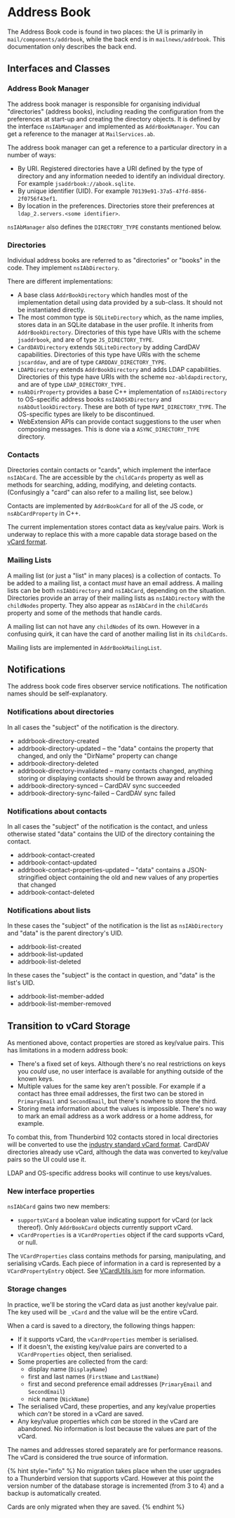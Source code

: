 # Address Book

The Address Book code is found in two places: the UI is primarily in `mail/components/addrbook`, while the back end is in `mailnews/addrbook`. This documentation only describes the back end.

## Interfaces and Classes

### Address Book Manager

The address book manager is responsible for organising individual "directories" (address books), including reading the configuration from the preferences at start-up and creating the directory objects. It is defined by the interface `nsIAbManager` and implemented as `AddrBookManager`. You can get a reference to the manager at `MailServices.ab`.

The address book manager can get a reference to a particular directory in a number of ways:

* By URI. Registered directories have a URI defined by the type of directory and any information needed to identify an individual directory. For example `jsaddrbook://abook.sqlite`.
* By unique identifier (UID). For example `70139e91-37a5-47fd-8856-2f0756f43ef1`.
* By location in the preferences. Directories store their preferences at `ldap_2.servers.<some identifier>`.&#x20;

`nsIAbManager` also defines the `DIRECTORY_TYPE` constants mentioned below.

### Directories

Individual address books are referred to as "directories" or "books" in the code. They implement `nsIAbDirectory`.&#x20;

There are different implementations:

* A base class `AddrBookDirectory` which handles most of the implementation detail using data provided by a sub-class. It should not be instantiated directly.
* The most common type is `SQLiteDirectory` which, as the name implies, stores data in an SQLite database in the user profile. It inherits from `AddrBookDirectory`. Directories of this type have URIs with the scheme `jsaddrbook`, and are of type `JS_DIRECTORY_TYPE`.
* `CardDAVDirectory` extends `SQLiteDirectory` by adding CardDAV capabilities. Directories of this type have URIs with the scheme `jscarddav`, and are of type `CARDDAV_DIRECTORY_TYPE`.
* `LDAPDirectory` extends `AddrBookDirectory` and adds LDAP capabilities. Directories of this type have URIs with the scheme `moz-abldapdirectory`, and are of type `LDAP_DIRECTORY_TYPE.`
* `nsAbDirProperty` provides a base C++ implementation of `nsIAbDirectory` to OS-specific address books `nsIAbOSXDirectory` and `nsAbOutlookDirectory`. These are both of type `MAPI_DIRECTORY_TYPE`. The OS-specific types are likely to be discontinued.
* WebExtension APIs can provide contact suggestions to the user when composing messages. This is done via a `ASYNC_DIRECTORY_TYPE` directory.

### Contacts

Directories contain contacts or "cards", which implement the interface `nsIAbCard`. The are accessible by the `childCards` property as well as methods for searching, adding, modifying, and deleting contacts. (Confusingly a "card" can also refer to a mailing list, see below.)

Contacts are implemented by `AddrBookCard` for all of the JS code, or `nsAbCardProperty` in C++.

The current implementation stores contact data as key/value pairs. Work is underway to replace this with a more capable data storage based on the [vCard format](https://tools.ietf.org/html/rfc6350).

### Mailing Lists

A mailing list (or just a "list" in many places) is a collection of contacts. To be added to a mailing list, a contact _must_ have an email address. A mailing lists can be both `nsIAbDirectory` and `nsIAbCard`, depending on the situation. Directories provide an array of their mailing lists as `nsIAbDirectory` with the `childNodes` property. They also appear as `nsIAbCard` in the `childCards` property and some of the methods that handle cards.

A mailing list can not have any `childNodes` of its own. However in a confusing quirk, it can have the card of another mailing list in its `childCards`.

Mailing lists are implemented in `AddrBookMailingList`.

## Notifications

The address book code fires observer service notifications. The notification names should be self-explanatory.

### Notifications about directories

In all cases the "subject" of the notification is the directory.

* addrbook-directory-created
* addrbook-directory-updated – the "data" contains the property that changed, and only the "DirName" property can change&#x20;
* addrbook-directory-deleted
* addrbook-directory-invalidated – many contacts changed, anything storing or displaying contacts should be thrown away and reloaded
* addrbook-directory-synced – CardDAV sync succeeded
* addrbook-directory-sync-failed – CardDAV sync failed

### Notifications about contacts

In all cases the "subject" of the notification is the contact, and unless otherwise stated "data" contains the UID of the directory containing the contact.

* addrbook-contact-created
* addrbook-contact-updated
* addrbook-contact-properties-updated – "data" contains a JSON-stringified object containing the old and new values of any properties that changed
* addrbook-contact-deleted

### Notifications about lists

In these cases the "subject" of the notification is the list as `nsIAbDirectory` and "data" is the parent directory's UID.

* addrbook-list-created
* addrbook-list-updated
* addrbook-list-deleted

In these cases the "subject" is the contact in question, and "data" is the list's UID.

* addrbook-list-member-added
* addrbook-list-member-removed

## Transition to vCard Storage

As mentioned above, contact properties are stored as key/value pairs. This has limitations in a modern address book:

* There's a fixed set of keys. Although there's no real restrictions on keys you _could_ use, no user interface is available for anything outside of the known keys.
* Multiple values for the same key aren't possible. For example if a contact has three email addresses, the first two can be stored in `PrimaryEmail` and `SecondEmail`, but there's nowhere to store the third.
* Storing meta information about the values is impossible. There's no way to mark an email address as a work address or a home address, for example.

To combat this, from Thunderbird 102 contacts stored in local directories will be converted to use the [industry standard vCard format](https://tools.ietf.org/html/rfc6350). CardDAV directories already use vCard, although the data was converted to key/value pairs so the UI could use it.

LDAP and OS-specific address books will continue to use keys/values.

### New interface properties

`nsIAbCard` gains two new members:

* `supportsVCard` a boolean value indicating support for vCard (or lack thereof). Only `AddrBookCard` objects currently support vCard.
* `vCardProperties` is a `VCardProperties` object if the card supports vCard, or null.

The `VCardProperties` class contains methods for parsing, manipulating, and serialising vCards. Each piece of information in a card is represented by a `VCardPropertyEntry` object. See [VCardUtils.jsm](https://searchfox.org/comm-central/source/mailnews/addrbook/modules/VCardUtils.jsm) for more information.

### Storage changes

In practice, we'll be storing the vCard data as just another key/value pair. The key used will be `_vCard` and the value will be the entire vCard.

When a card is saved to a directory, the following things happen:

* If it supports vCard, the `vCardProperties` member is serialised.
* If it doesn't, the existing key/value pairs are converted to a `VCardProperties` object, then serialised.
* Some properties are collected from the card:
  * display name (`DisplayName`)
  * first and last names (`FirstName` and `LastName`)
  * first and second preference email addresses (`PrimaryEmail` and `SecondEmail`)
  * nick name (`NickName`)
* The serialised vCard, these properties, and any key/value properties which _can't_ be stored in a vCard are saved.
* Any key/value properties which _can_ be stored in the vCard are abandoned. No information is lost because the values are part of the vCard.

The names and addresses stored separately are for performance reasons. The vCard is considered the true source of information.

{% hint style="info" %}
No migration takes place when the user upgrades to a Thunderbird version that supports vCard. However at this point the version number of the database storage is incremented (from 3 to 4) and a backup is automatically created.

Cards are only migrated when they are saved.
{% endhint %}
